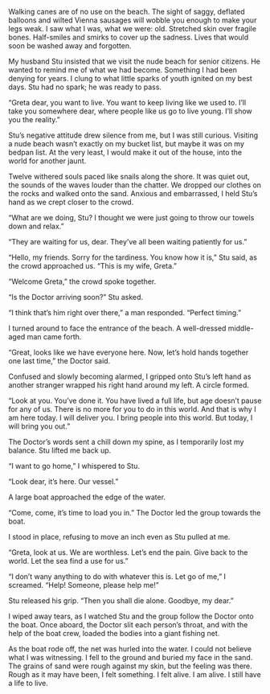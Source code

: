Walking canes are of no use on the beach. The sight of saggy, deflated balloons and wilted Vienna sausages will wobble you enough to make your legs weak. I saw what I was, what we were: old. Stretched skin over fragile bones. Half-smiles and smirks to cover up the sadness. Lives that would soon be washed away and forgotten.

My husband Stu insisted that we visit the nude beach for senior citizens. He wanted to remind me of what we had become. Something I had been denying for years. I clung to what little sparks of youth ignited on my best days. Stu had no spark; he was ready to pass.

“Greta dear, you want to live. You want to keep living like we used to. I’ll take you somewhere dear, where people like us go to live young. I’ll show you the reality.”

Stu’s negative attitude drew silence from me, but I was still curious. Visiting a nude beach wasn’t exactly on my bucket list, but maybe it was on my bedpan list. At the very least, I would make it out of the house, into the world for another jaunt.

Twelve withered souls paced like snails along the shore. It was quiet out, the sounds of the waves louder than the chatter. We dropped our clothes on the rocks and walked onto the sand. Anxious and embarrassed, I held Stu’s hand as we crept closer to the crowd.

“What are we doing, Stu? I thought we were just going to throw our towels down and relax.”

“They are waiting for us, dear. They’ve all been waiting patiently for us.”

“Hello, my friends. Sorry for the tardiness. You know how it is,” Stu said, as the crowd approached us. “This is my wife, Greta.”

“Welcome Greta,” the crowd spoke together.

“Is the Doctor arriving soon?” Stu asked.

“I think that’s him right over there,” a man responded. “Perfect timing.”

I turned around to face the entrance of the beach. A well-dressed middle-aged man came forth.

“Great, looks like we have everyone here. Now, let’s hold hands together one last time,” the Doctor said.

Confused and slowly becoming alarmed, I gripped onto Stu’s left hand as another stranger wrapped his right hand around my left. A circle formed. 

“Look at you. You’ve done it. You have lived a full life, but age doesn’t pause for any of us. There is no more for you to do in this world. And that is why I am here today. I will deliver you. I bring people into this world. But today, I will bring you out.”

The Doctor’s words sent a chill down my spine, as I temporarily lost my balance. Stu lifted me back up.

“I want to go home,” I whispered to Stu.

“Look dear, it’s here. Our vessel.”

A large boat approached the edge of the water.

“Come, come, it’s time to load you in.” The Doctor led the group towards the boat.

I stood in place, refusing to move an inch even as Stu pulled at me.

“Greta, look at us. We are worthless. Let’s end the pain. Give back to the world. Let the sea find a use for us.”

“I don’t wany anything to do with whatever this is. Let go of me,” I screamed. “Help! Someone, please help me!”

Stu released his grip. “Then you shall die alone. Goodbye, my dear.”

I wiped away tears, as I watched Stu and the group follow the Doctor onto the boat. Once aboard, the Doctor slit each person’s throat, and with the help of the boat crew, loaded the bodies into a giant fishing net.

As the boat rode off, the net was hurled into the water. I could not believe what I was witnessing. I fell to the ground and buried my face in the sand. The grains of sand were rough against my skin, but the feeling was there. Rough as it may have been, I felt something. I felt alive. I am alive. I still have a life to live.